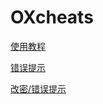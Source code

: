 # OXcheats

[使用教程](/GTA5/oxcheats/use.md)

[错误提示](/GTA5/oxcheats/cuowutishi.md)

[改密/错误提示](/GTA5/oxcheats/gaimihwid.md)